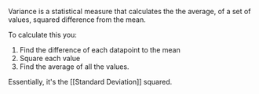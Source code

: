 Variance is a statistical measure that calculates the the average, of a set of values, squared difference from the mean.

To calculate this you:
1. Find the difference of each datapoint to the mean
2. Square each value
3. Find the average of all the values.

Essentially, it's the [[Standard Deviation]] squared.